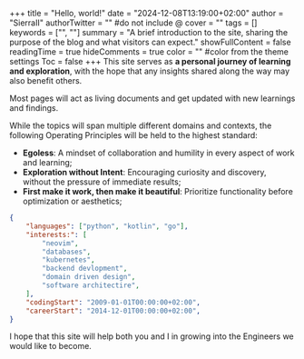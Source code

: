 +++
title = "Hello, world!"
date = "2024-12-08T13:19:00+02:00"
author = "SierraII"
authorTwitter = "" #do not include @
cover = ""
tags = []
keywords = ["", ""]
summary = "A brief introduction to the site, sharing the purpose of the blog and what visitors can expect."
showFullContent = false
readingTime = true
hideComments = true
color = "" #color from the theme settings
Toc = false
+++
This site serves as **a personal journey of learning and exploration**, with the hope that any insights shared along the way may also benefit others.

Most pages will act as living documents and get updated with new learnings and findings. 

While the topics will span multiple different domains and contexts, the following Operating Principles will be held to the highest standard:
- **Egoless**: A mindset of collaboration and humility in every aspect of work and learning;
- **Exploration without Intent**: Encouraging curiosity and discovery, without the pressure of immediate results;
- **First make it work, then make it beautiful**: Prioritize functionality before optimization or aesthetics;

```json
{
    "languages": ["python", "kotlin", "go"],
    "interests:": [
        "neovim",
        "databases",
        "kubernetes",
        "backend devlopment",
        "domain driven design",
        "software architectire",
    ],
    "codingStart": "2009-01-01T00:00:00+02:00",
    "careerStart": "2014-12-01T00:00:00+02:00",
}
```

I hope that this site will help both you and I in growing into the Engineers we would like to become.
